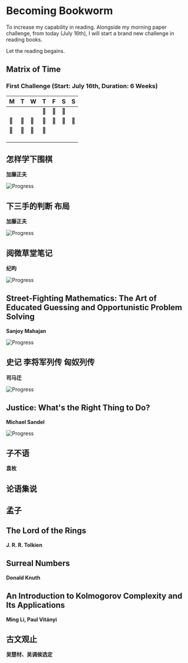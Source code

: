 # Becoming Bookworm

To increase my capability in reading. Alongside my morning paper challenge, from today (July 16th), I will start a brand new challenge in reading books.

Let the reading begains.


## Matrix of Time

### First Challenge (Start: July 16th, Duration: 6 Weeks)

| M      | T      | W      | T      | F      | S      | S      |
|--------|--------|--------|--------|--------|--------|--------|
|        |        |        | :tada: | :tada: | :tada: |        |
| :tada: | :tada: | :tada: | :tada: | :tada: | :tada: | :tada: |
| :tada: | :tada: | :tada: | :tada: |        |        |        |
|        |        |        |        |        |        |        |
|        |        |        |        |        |        |        |
|        |        |        |        |        |        |        |

## 怎样学下围棋

__加藤正夫__

![Progress](https://progress-bar.dev/208/?scale=208&title=怎样学下围棋%20%20%20%20%20&width=720&suffix=)

## 下三手的判断 布局

__加藤正夫__

![Progress](https://progress-bar.dev/45/?scale=183&title=下三手的判断%20布局%20%20%20%20%20%20&width=720&suffix=)


## 阅微草堂笔记

__纪昀__

![Progress](https://progress-bar.dev/69/?scale=591&title=阅微草堂笔记%20%20%20%20%20&width=720&suffix=)

## Street-Fighting Mathematics: The Art of Educated Guessing and Opportunistic Problem Solving

__Sanjoy Mahajan__

![Progress](https://progress-bar.dev/21/?scale=121&title=Street-Fighting%20Mathematics&width=720&suffix=)

## 史记 李将军列传 匈奴列传

__司马迁__

![Progress](https://progress-bar.dev/110/?scale=110&title=史记%20李将军列传%20匈奴列传%20%20%20%20%20%20%20%20%20&width=720&suffix=)

## Justice: What's the Right Thing to Do?

__Michael Sandel__

![Progress](https://progress-bar.dev/19/?scale=384&title=Justice&width=720&suffix=)

## 子不语

__袁枚__

## 论语集说

## 孟子

## The Lord of the Rings

__J. R. R. Tolkien__

## Surreal Numbers

__Donald Knuth__

## An Introduction to Kolmogorov Complexity and Its Applications

__Ming Li, Paul Vitányi__

## 古文观止

__吴楚材、吴调侯选定__
